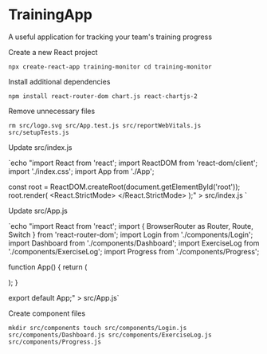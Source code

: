 # TrainingApp

A useful application for tracking your team's training progress

Create a new React project

`npx create-react-app training-monitor
cd training-monitor`

Install additional dependencies

`npm install react-router-dom chart.js react-chartjs-2`

Remove unnecessary files

`rm src/logo.svg src/App.test.js src/reportWebVitals.js src/setupTests.js`

Update src/index.js

`echo "import React from 'react';
import ReactDOM from 'react-dom/client';
import './index.css';
import App from './App';

const root = ReactDOM.createRoot(document.getElementById('root'));
root.render(
  <React.StrictMode>
    <App />
  </React.StrictMode>
);" > src/index.js `

Update src/App.js

`echo "import React from 'react';
import { BrowserRouter as Router, Route, Switch } from 'react-router-dom';
import Login from './components/Login';
import Dashboard from './components/Dashboard';
import ExerciseLog from './components/ExerciseLog';
import Progress from './components/Progress';

function App() {
  return (
    <Router>
      <div className="App">
        <Switch>
          <Route exact path="/" component={Login} />
          <Route path="/dashboard" component={Dashboard} />
          <Route path="/log" component={ExerciseLog} />
          <Route path="/progress" component={Progress} />
        </Switch>
      </div>
    </Router>
  );
}

export default App;" > src/App.js`

Create component files

`mkdir src/components
touch src/components/Login.js src/components/Dashboard.js src/components/ExerciseLog.js src/components/Progress.js`
